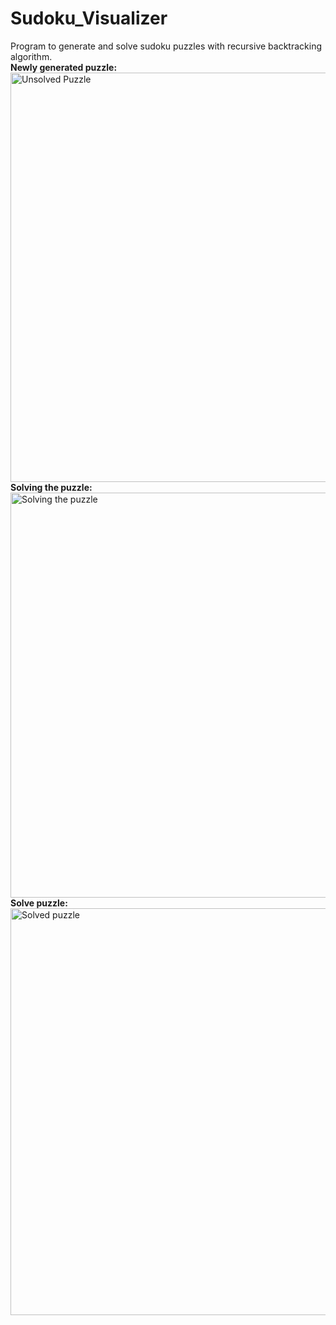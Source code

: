 # Sudoku_Visualizer
Program to generate and solve sudoku puzzles with recursive backtracking algorithm.\
**Newly generated puzzle:**\
<img width="655" alt="Unsolved Puzzle" src="https://github.com/depla/Sudoku_Visualizer/assets/35586986/64b992d0-9204-46fa-9ccc-ef51b0388544">\
**Solving the puzzle:**\
<img width="648" alt="Solving the puzzle" src="https://github.com/depla/Sudoku_Visualizer/assets/35586986/829c812b-5132-4cca-9f24-675e9fe75a34">\
**Solve puzzle:**\
<img width="651" alt="Solved puzzle" src="https://github.com/depla/Sudoku_Visualizer/assets/35586986/807f6f23-cf16-4d99-90cc-34b06ebc9485">

